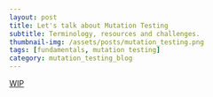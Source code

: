 ```yaml
---
layout: post
title: Let's talk about Mutation Testing
subtitle: Terminology, resources and challenges.
thumbnail-img: /assets/posts/mutation_testing.png
tags: [fundamentals, mutation testing]
category: mutation_testing_blog
---
```


[WIP](./202.html)